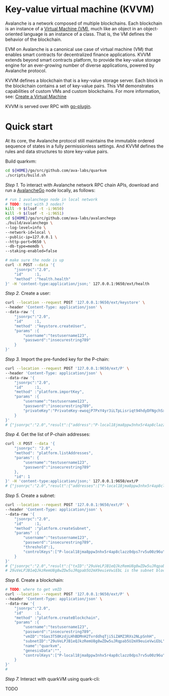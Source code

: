 # Key-value virtual machine (KVVM)

Avalanche is a network composed of multiple blockchains. Each blockchain is an instance of a [Virtual Machine (VM)](https://docs.avax.network/learn/platform-overview#virtual-machines), much like an object in an object-oriented language is an instance of a class. That is, the VM defines the behavior of the blockchain.

EVM on Avalanche is a canonical use case of virtual machine (VM) that enables smart contracts for decentralized finance applications. KVVM extends beyond smart contracts platform, to provide the key-value storage engine for an ever-growing number of diverse applications, powered by Avalanche protocol.

KVVM defines a blockchain that is a key-value storage server. Each block in the blockchain contains a set of key-value pairs. This VM demonstrates capabilities of custom VMs and custom blockchains. For more information, see: [Create a Virtual Machine](https://docs.avax.network/build/tutorials/platform/create-a-virtual-machine-vm)

KVVM is served over RPC with [go-plugin](https://github.com/hashicorp/go-plugin).

# Quick start

At its core, the Avalanche protocol still maintains the immutable ordered sequence of states in a fully permissionless settings. And KVVM defines the rules and data structures to store key-value pairs.

Build quarkvm:

```bash
cd ${HOME}/go/src/github.com/ava-labs/quarkvm
./scripts/build.sh
```

*Step 1.* To interact with Avalanche network RPC chain APIs, download and run a [AvalancheGo](https://github.com/ava-labs/avalanchego#installation) node locally, as follows:

```bash
# run 1 avalanchego node in local network
# TODO: test with 3 nodes?
kill -9 $(lsof -t -i:9650)
kill -9 $(lsof -t -i:9651)
cd ${HOME}/go/src/github.com/ava-labs/avalanchego
./build/avalanchego \
--log-level=info \
--network-id=local \
--public-ip=127.0.0.1 \
--http-port=9650 \
--db-type=memdb \
--staking-enabled=false

# make sure the node is up
curl -X POST --data '{
    "jsonrpc":"2.0",
    "id"     :1,
    "method" :"health.health"
}' -H 'content-type:application/json;' 127.0.0.1:9650/ext/health
```

*Step 2.* Create a user:

```bash
curl --location --request POST '127.0.0.1:9650/ext/keystore' \
--header 'Content-Type: application/json' \
--data-raw '{
    "jsonrpc":"2.0",
    "id"     :1,
    "method" :"keystore.createUser",
    "params" :{
        "username":"testusername123",
        "password":"insecurestring789"
    }
}'
```

*Step 3.* Import the pre-funded key for the P-chain:

```bash
curl --location --request POST '127.0.0.1:9650/ext/P' \
--header 'Content-Type: application/json' \
--data-raw '{
    "jsonrpc":"2.0",
    "id"     :1,
    "method" :"platform.importKey",
    "params" :{
        "username":"testusername123",
        "password":"insecurestring789",
        "privateKey":"PrivateKey-ewoqjP7PxY4yr3iLTpLisriqt94hdyDFNgchSxGGztUrTXtNN"
    }
}'
# {"jsonrpc":"2.0","result":{"address":"P-local18jma8ppw3nhx5r4ap8clazz0dps7rv5u00z96u"},"id":1}
```

*Step 4.* Get the list of P-chain addresses:

```bash
curl -X POST --data '{
    "jsonrpc": "2.0",
    "method": "platform.listAddresses",
    "params": {
        "username":"testusername123",
        "password":"insecurestring789"
    },
    "id": 1
}' -H 'content-type:application/json;' 127.0.0.1:9650/ext/P
# {"jsonrpc":"2.0","result":{"addresses":["P-local18jma8ppw3nhx5r4ap8clazz0dps7rv5u00z96u"]},"id":1}
```

*Step 5.* Create a subnet:

```bash
curl --location --request POST '127.0.0.1:9650/ext/P' \
--header 'Content-Type: application/json' \
--data-raw '{
    "jsonrpc":"2.0",
    "id"     :1,
    "method" :"platform.createSubnet",
    "params" :{
        "username":"testusername123",
        "password":"insecurestring789",
        "threshold":1,
        "controlKeys":["P-local18jma8ppw3nhx5r4ap8clazz0dps7rv5u00z96u"]
    }
}'
# {"jsonrpc":"2.0","result":{"txID":"29uVeLPJB1eQJkzRemU8g8wZDw5uJRqpab5U2mX9euieVwiEbL","changeAddr":"P-local18jma8ppw3nhx5r4ap8clazz0dps7rv5u00z96u"},"id":1}
# 29uVeLPJB1eQJkzRemU8g8wZDw5uJRqpab5U2mX9euieVwiEbL is the subnet blockchain ID
```

*Step 6.* Create a blockchain:

```bash
# TODO: where to get vmID
curl --location --request POST '127.0.0.1:9650/ext/P' \
--header 'Content-Type: application/json' \
--data-raw '{
    "jsonrpc":"2.0",
    "id"     :1,
    "method" :"platform.createBlockchain",
    "params" :{
        "username":"testusername123",
        "password":"insecurestring789",
        "vmID":"tGas3T58KzdjLHhBDMnH2TvrddhqTji5iZAMZ3RXs2NLpSnhH",
        "subnetID":"29uVeLPJB1eQJkzRemU8g8wZDw5uJRqpab5U2mX9euieVwiEbL",
        "name":"quarkvm",
        "genesisData":"",
        "controlKeys":["P-local18jma8ppw3nhx5r4ap8clazz0dps7rv5u00z96u"]
    }
}'
#
```

*Step 7.* Interact with quarkVM using quark-cli:

TODO
